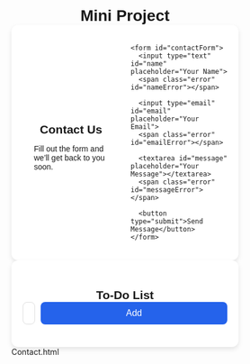 <!DOCTYPE html>
<html lang="en">
<head>
  <meta charset="UTF-8">
  <meta name="viewport" content="width=device-width, initial-scale=1.0">
  <title>Mini Project</title>
  <style>
    /* Reset */
    * {
      margin: 0;
      padding: 0;
      box-sizing: border-box;
      font-family: Arial, sans-serif;
    }

    body {
      background: #f3f4f6;
      color: #333;
      padding: 20px;
      display: flex;
      flex-direction: column;
      gap: 40px;
    }

    h1, h2 {
      text-align: center;
    }

    /* Contact Form */
    .contact-container {
      display: grid;
      grid-template-columns: 1fr 1fr;
      gap: 20px;
      background: #fff;
      padding: 20px;
      border-radius: 12px;
      box-shadow: 0 4px 8px rgba(0,0,0,0.1);
      max-width: 900px;
      margin: auto;
    }

    .contact-info {
      display: flex;
      flex-direction: column;
      justify-content: center;
      padding: 20px;
    }

    form {
      display: flex;
      flex-direction: column;
      gap: 15px;
    }

    input, textarea, button {
      padding: 10px;
      border: 1px solid #ddd;
      border-radius: 8px;
      font-size: 1rem;
      width: 100%;
    }

    button {
      background: #2563eb;
      color: white;
      cursor: pointer;
      border: none;
    }

    button:hover {
      background: #1d4ed8;
    }

    .error {
      color: red;
      font-size: 0.9rem;
    }

    /* To-Do List */
    .todo-container {
      max-width: 600px;
      margin: auto;
      background: #fff;
      padding: 20px;
      border-radius: 12px;
      box-shadow: 0 4px 8px rgba(0,0,0,0.1);
    }

    .todo-input {
      display: flex;
      gap: 10px;
      margin-bottom: 20px;
    }

    .todo-input input {
      flex: 1;
    }

    ul {
      list-style: none;
      display: flex;
      flex-direction: column;
      gap: 10px;
    }

    li {
      display: flex;
      justify-content: space-between;
      align-items: center;
      background: #f9fafb;
      padding: 10px;
      border-radius: 8px;
    }

    li button {
      background: red;
      color: white;
      padding: 5px 10px;
      border: none;
      border-radius: 6px;
      cursor: pointer;
    }

    li button:hover {
      background: darkred;
    }

    /* Responsive */
    @media(max-width: 768px) {
      .contact-container {
        grid-template-columns: 1fr;
      }
    }
  </style>
</head>
<body>

  <h1>Mini Project</h1>

  <!-- Contact Form -->
  <section class="contact-container">
    <div class="contact-info">
      <h2>Contact Us</h2>
      <p>Fill out the form and we’ll get back to you soon.</p>
    </div>

    <form id="contactForm">
      <input type="text" id="name" placeholder="Your Name">
      <span class="error" id="nameError"></span>

      <input type="email" id="email" placeholder="Your Email">
      <span class="error" id="emailError"></span>

      <textarea id="message" placeholder="Your Message"></textarea>
      <span class="error" id="messageError"></span>

      <button type="submit">Send Message</button>
    </form>
  </section>

  <!-- To-Do List -->
  <section class="todo-container">
    <h2>To-Do List</h2>
    <div class="todo-input">
      <input type="text" id="taskInput" placeholder="Enter a new task">
      <button onclick="addTask()">Add</button>
    </div>
    <ul id="taskList"></ul>
  </section>

  <script>
    // Contact Form Validation
    document.getElementById("contactForm").addEventListener("submit", function(event) {
      event.preventDefault();

      let isValid = true;

      let name = document.getElementById("name").value.trim();
      let email = document.getElementById("email").value.trim();
      let message = document.getElementById("message").value.trim();

      document.getElementById("nameError").textContent = "";
      document.getElementById("emailError").textContent = "";
      document.getElementById("messageError").textContent = "";

      if (name === "") {
        document.getElementById("nameError").textContent = "Name is required";
        isValid = false;
      }
      if (email === "" || !/\S+@\S+\.\S+/.test(email)) {
        document.getElementById("emailError").textContent = "Valid email is required";
        isValid = false;
      }
      if (message === "") {
        document.getElementById("messageError").textContent = "Message is required";
        isValid = false;
      }

      if (isValid) {
        alert("Form submitted successfully!");
        document.getElementById("contactForm").reset();
      }
    });

    // To-Do List
    function addTask() {
      let taskInput = document.getElementById("taskInput");
      let taskValue = taskInput.value.trim();

      if (taskValue === "") return;

      let li = document.createElement("li");
      li.innerHTML = `${taskValue} <button onclick="removeTask(this)">Delete</button>`;
      document.getElementById("taskList").appendChild(li);

      taskInput.value = "";
    }

    function removeTask(button) {
      button.parentElement.remove();
    }
  </script>
</body>
</html> Contact.html
